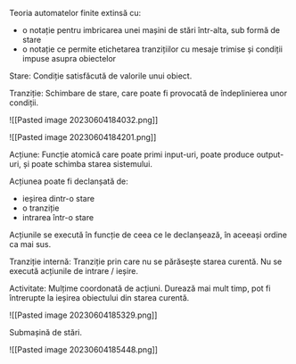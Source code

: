 Teoria automatelor finite extinsă cu:
- o notație pentru imbricarea unei mașini de stări într-alta, sub formă de stare
- o notație ce permite etichetarea tranzițiilor cu mesaje trimise și condiții impuse asupra obiectelor

Stare: Condiție satisfăcută de valorile unui obiect.

Tranziție: Schimbare de stare, care poate fi provocată de îndeplinierea unor condiții.

![[Pasted image 20230604184032.png]]

![[Pasted image 20230604184201.png]]

Acțiune: Funcție atomică care poate primi input-uri, poate produce output-uri, și poate schimba starea sistemului.

Acțiunea poate fi declanșată de:
- ieșirea dintr-o stare
- o tranziție
- intrarea într-o stare

Acțiunile se execută în funcție de ceea ce le declanșează, în aceeași ordine ca mai sus.

Tranziție internă: Tranziție prin care nu se părăsește starea curentă. Nu se execută acțiunile de intrare / ieșire.

Activitate: Mulțime coordonată de acțiuni. Durează mai mult timp, pot fi întrerupte la ieșirea obiectului din starea curentă.

![[Pasted image 20230604185329.png]]

Submașină de stări.

![[Pasted image 20230604185448.png]]